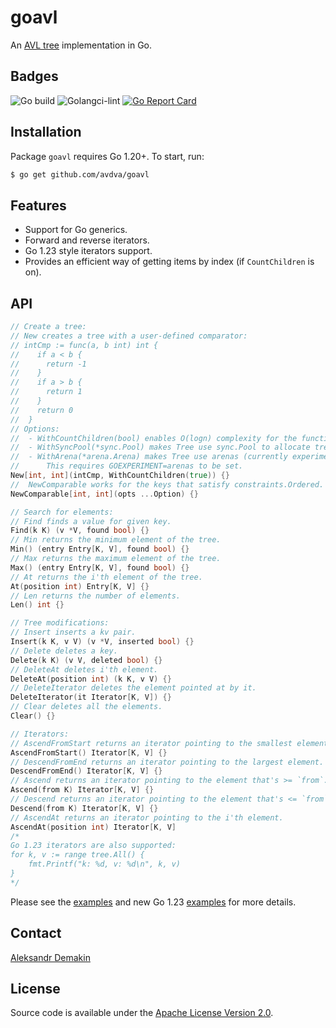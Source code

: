 # goavl
An [AVL tree](https://en.wikipedia.org/wiki/AVL_tree) implementation in Go.

## Badges

![Go build](https://github.com/avdva/goavl/actions/workflows/go.yml/badge.svg)
![Golangci-lint](https://github.com/avdva/goavl/workflows/golangci-lint/badge.svg)
[![Go Report Card](https://goreportcard.com/badge/github.com/avdva/goavl)](https://goreportcard.com/report/github.com/avdva/goavl)

## Installation

Package `goavl` requires Go 1.20+. To start, run:

```sh
$ go get github.com/avdva/goavl
```

## Features

- Support for Go generics.
- Forward and reverse iterators.
- Go 1.23 style iterators support.
- Provides an efficient way of getting items by index (if `CountChildren` is on).

## API

```go
// Create a tree:
// New creates a tree with a user-defined comparator:  
// intCmp := func(a, b int) int {
//    if a < b {
//      return -1
//    }
//    if a > b {
//      return 1
//    }
//    return 0
//  }
// Options:
//	- WithCountChildren(bool) enables O(logn) complexity for the functions that operate on element positions.
//	- WithSyncPool(*sync.Pool) makes Tree use sync.Pool to allocate tree nodes.
//	- WithArena(*arena.Arena) makes Tree use arenas (currently experimental) to allocate tree nodes.
//		This requires GOEXPERIMENT=arenas to be set.
New[int, int](intCmp, WithCountChildren(true)) {}
//  NewComparable works for the keys that satisfy constraints.Ordered.
NewComparable[int, int](opts ...Option) {}

// Search for elements:
// Find finds a value for given key.
Find(k K) (v *V, found bool) {}
// Min returns the minimum element of the tree.
Min() (entry Entry[K, V], found bool) {}
// Max returns the maximum element of the tree.
Max() (entry Entry[K, V], found bool) {}
// At returns the i'th element of the tree.
At(position int) Entry[K, V] {}
// Len returns the number of elements.
Len() int {}

// Tree modifications:
// Insert inserts a kv pair.
Insert(k K, v V) (v *V, inserted bool) {}
// Delete deletes a key.
Delete(k K) (v V, deleted bool) {}
// DeleteAt deletes i'th element.
DeleteAt(position int) (k K, v V) {}
// DeleteIterator deletes the element pointed at by it.
DeleteIterator(it Iterator[K, V]) {}
// Clear deletes all the elements.
Clear() {}

// Iterators:
// AscendFromStart returns an iterator pointing to the smallest element.
AscendFromStart() Iterator[K, V] {}
// DescendFromEnd returns an iterator pointing to the largest element.
DescendFromEnd() Iterator[K, V] {}
// Ascend returns an iterator pointing to the element that's >= `from`.
Ascend(from K) Iterator[K, V] {}
// Descend returns an iterator pointing to the element that's <= `from`.
Descend(from K) Iterator[K, V] {}
// AscendAt returns an iterator pointing to the i'th element.
AscendAt(position int) Iterator[K, V]
/*
Go 1.23 iterators are also supported:
for k, v := range tree.All() {
	fmt.Printf("k: %d, v: %d\n", k, v)
}
*/
```

Please see the [examples](/tree_example_test.go) and new Go 1.23 [examples](/tree_example_go123_test.go) for more details.

## Contact

[Aleksandr Demakin](mailto:alexander.demakin@gmail.com)

## License

Source code is available under the [Apache License Version 2.0](/LICENSE).